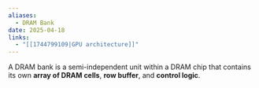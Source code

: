 ```yaml
---
aliases:
  - DRAM Bank
date: 2025-04-18
links:
  - "[[1744799109|GPU architecture]]"
---
```

A DRAM bank is a semi-independent unit within a DRAM chip that contains its own **array of DRAM cells**, **row buffer**, and **control logic**.
